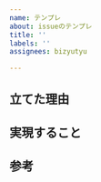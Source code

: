 ```yaml
---
name: テンプレ
about: issueのテンプレ
title: ''
labels: ''
assignees: bizyutyu

---
```


## 立てた理由

## 実現すること

## 参考
